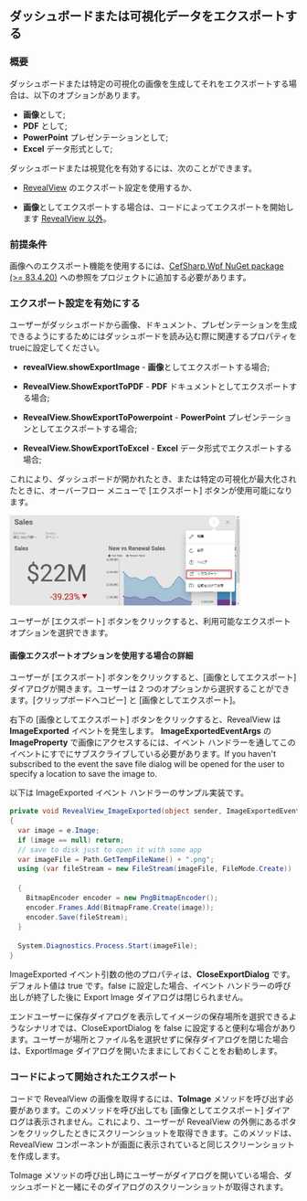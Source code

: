 ## ダッシュボードまたは可視化データをエクスポートする

### 概要

ダッシュボードまたは特定の可視化の画像を生成してそれをエクスポートする場合は、以下のオプションがあります。

- **画像**として;
- **PDF** として;
- **PowerPoint** プレゼンテーションとして;
- **Excel** データ形式として;

ダッシュボードまたは視覚化を有効するには、次のことができます。

  - [RevealView](#enable-export-revealview) のエクスポート設定を使用するか、

  - **画像**としてエクスポートする場合は、コードによってエクスポートを開始します [RevealView 以外](#programmatically-initiated-export)。


### 前提条件

画像へのエクスポート機能を使用するには、[CefSharp.Wpf NuGet package (\>= 83.4.20)](~/jp/developer/setup-configuration/setup-configuration-desktop.html) への参照をプロジェクトに追加する必要があります。

<a name='enable-export-revealview'></a>

### エクスポート設定を有効にする

ユーザーがダッシュボードから画像、ドキュメント、プレゼンテーションを生成できるようにするためにはダッシュボードを読み込む際に関連するプロパティをtrueに設定してください。

- __revealView.showExportImage__ - **画像**としてエクスポートする場合;

- __RevealView.ShowExportToPDF__ - **PDF** ドキュメントとしてエクスポートする場合;

- __RevealView.ShowExportToPowerpoint__ - **PowerPoint** プレゼンテーションとしてエクスポートする場合;

- __RevealView.ShowExportToExcel__ - **Excel** データ形式でエクスポートする場合;

これにより、ダッシュボードが開かれたとき、または特定の可視化が最大化されたときに、オーバーフロー メニューで [エクスポート] ボタンが使用可能になります。

<img src="images/export-button-dashboard-SDK.png" alt="Export button for dashboards enabled SDK" width="80%"/>

ユーザーが [エクスポート] ボタンをクリックすると、利用可能なエクスポートオプションを選択できます。

#### 画像エクスポートオプションを使用する場合の詳細

ユーザーが [エクスポート] ボタンをクリックすると、[画像としてエクスポート] ダイアログが開きます。ユーザーは 2 つのオプションから選択することができます。[クリップボードへコピー] と [画像としてエクスポート]。

右下の [画像としてエクスポート] ボタンをクリックすると、RevealView は __ImageExported__ イベントを発生します。 __ImageExportedEventArgs__ の __ImageProperty__ で画像にアクセスするには、イベント ハンドラーを通してこのイベントにすでにサブスクライブしている必要があります。If you haven't subscribed to the event the save file dialog will be opened for the user to specify a location to save the image to.

以下は ImageExported イベント ハンドラーのサンプル実装です。

``` csharp
private void RevealView_ImageExported(object sender, ImageExportedEventArgs e)
{
  var image = e.Image;
  if (image == null) return;
  // save to disk just to open it with some app
  var imageFile = Path.GetTempFileName() + ".png";
  using (var fileStream = new FileStream(imageFile, FileMode.Create))

  {
    BitmapEncoder encoder = new PngBitmapEncoder();
    encoder.Frames.Add(BitmapFrame.Create(image));
    encoder.Save(fileStream);
  }

  System.Diagnostics.Process.Start(imageFile);
}
```

ImageExported イベント引数の他のプロパティは、__CloseExportDialog__ です。デフォルト値は true です。false に設定した場合、イベント ハンドラーの呼び出しが終了した後に Export Image ダイアログは閉じられません。

エンドユーザーに保存ダイアログを表示してイメージの保存場所を選択できるようなシナリオでは、CloseExportDialog を false に設定すると便利な場合があります。ユーザーが場所とファイル名を選択せず​​に保存ダイアログを閉じた場合は、ExportImage ダイアログを開いたままにしておくことをお勧めします。

<a name='programmatically-initiated-export'></a>

### コードによって開始されたエクスポート

コードで RevealView の画像を取得するには、__ToImage__ メソッドを呼び出す必要があります。このメソッドを呼び出しても [画像としてエクスポート] ダイアログは表示されません。これにより、ユーザーが RevealView の外側にあるボタンをクリックしたときにスクリーンショットを取得できます。このメソッドは、RevealView コンポーネントが画面に表示されていると同じスクリーンショットを作成します。

ToImage メソッドの呼び出し時にユーザーがダイアログを開いている場合、ダッシュボードと一緒にそのダイアログのスクリーンショットが取得されます。

